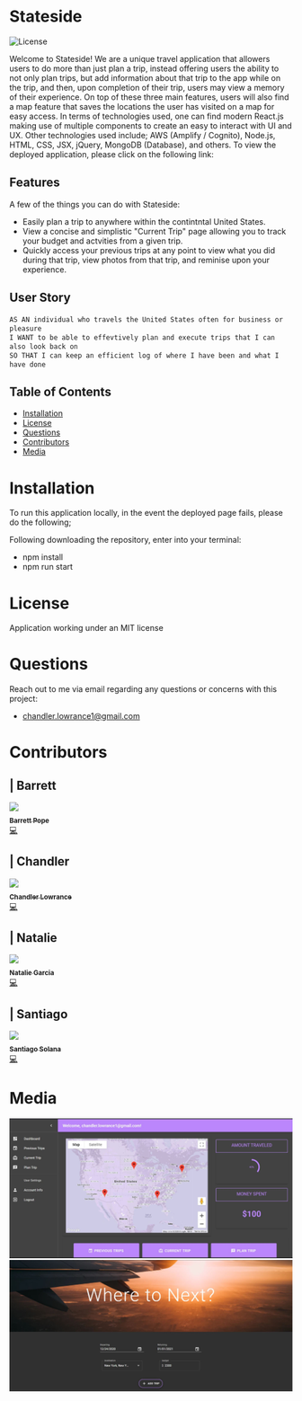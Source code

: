 # Stateside

![License](https://img.shields.io/badge/License-MIT-purple.svg)

Welcome to Stateside! We are a unique travel application that allowers users to do more than just plan a trip, instead offering users the ability to not only plan trips, but add information about that trip to the app while on the trip, and then, upon completion of their trip, users may view a memory of their experience. On top of these three main features, users will also find a map feature that saves the locations the user has visited on a map for easy access. In terms of technologies used, one can find modern React.js making use of multiple components to create an easy to interact with UI and UX. Other technologies used include; AWS (Amplify / Cognito), Node.js, HTML, CSS, JSX, jQuery, MongoDB (Database), and others. To view the deployed application, please click on the following link: 

## Features

A few of the things you can do with Stateside:

* Easily plan a trip to anywhere within the contintntal United States.
* View a concise and simplistic "Current Trip" page allowing you to track your budget and actvities from a given trip.
* Quickly access your previous trips at any point to view what you did during that trip, view photos from that trip, and reminise upon your experience.

## User Story

```
AS AN individual who travels the United States often for business or pleasure
I WANT to be able to effevtively plan and execute trips that I can also look back on
SO THAT I can keep an efficient log of where I have been and what I have done
```

## Table of Contents


* [Installation](#installation)
* [License](#license)
* [Questions](#questions)
* [Contributors](#contributors)
* [Media](#media)

# Installation

To run this application locally, in the event the deployed page fails, please do the following;

Following downloading the repository, enter into your terminal:
- npm install
- npm run start

# License

Application working under an MIT license

# Questions

Reach out to me via email regarding any questions or concerns with this project:
- chandler.lowrance1@gmail.com


# Contributors

| Barrett
------------ 

[<img src="https://avatars1.githubusercontent.com/u/65679541?s=400&u=d2208093e9b56347e9a0892f124a6250c2abb030&v=4" width="100px;"/><br /><sub><b>Barrett Pope</b></sub>](https://github.com/Barrettpope)<br />[💻](https://github.com/Barrettpope?tab=repositories "Repositories")

| Chandler
------------ 

[<img src="https://avatars0.githubusercontent.com/u/65209786?s=400&u=cb17a056cc6e4ab1216a4b19a6d190d5a6727651&v=4" width="100px;"/><br /><sub><b>Chandler Lowrance</b></sub>](https://github.com/Chandler8)<br />[💻](https://github.com/Chandler8?tab=repositories "Repositories")

| Natalie
------------ 

[<img src="https://avatars1.githubusercontent.com/u/66096456?s=400&u=8ef03e754c1c081fe9ed2c8173c60f19472aa441&v=4" width="100px;"/><br /><sub><b>Natalie Garcia</b></sub>](https://github.com/nataliegarcia-8)<br />[💻](https://github.com/nataliegarcia-8?tab=repositories "Repositories")

| Santiago
------------ 

[<img src="https://avatars3.githubusercontent.com/u/23424739?s=400&u=79507a3a1a2a3de915aa1997a4575b435a425fc4&v=4" width="100px;"/><br /><sub><b>Santiago Solana</b></sub>](https://github.com/santu14)<br />[💻](https://github.com/santu14?tab=repositories "Repositories")

# Media

![](client/public/stateside-capture1.JPG)
![](client/public/stateside-capture2.JPG)